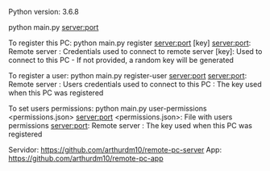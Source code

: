 Python version: 3.6.8

python main.py <server:port> <key>

To register this PC:
python main.py register <server:port> <username> <password> [key]
<server:port>: Remote server
<username> <password>: Credentials used to connect to remote server
[key]: Used to connect to this PC - If not provided, a random key will be generated

To register a user:
python main.py register-user <server:port> <username> <password> <key>
<server:port>: Remote server
<username> <password>: Users credentials used to connect to this PC
<key>: The key used when this PC was registered

To set users permissions:
python main.py user-permissions <permissions.json> <server:port> <key>
<permissions.json>: File with users permissions
<server:port>: Remote server
<key>: The key used when this PC was registered

Servidor: https://github.com/arthurdm10/remote-pc-server
App: https://github.com/arthurdm10/remote-pc-app
